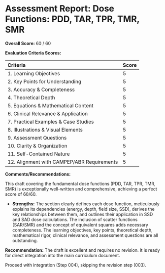# Assessment Report: Dose Functions: PDD, TAR, TPR, TMR, SMR

**Overall Score:** 60 / 60

**Evaluation Criteria Scores:**

| Criteria                             | Score |
| :----------------------------------- | :---- |
| 1. Learning Objectives           | 5     |
| 2. Key Points for Understanding  | 5     |
| 3. Accuracy & Completeness       | 5     |
| 4. Theoretical Depth             | 5     |
| 5. Equations & Mathematical Content| 5     |
| 6. Clinical Relevance & Application| 5     |
| 7. Practical Examples & Case Studies | 5     |
| 8. Illustrations & Visual Elements | 5     |
| 9. Assessment Questions          | 5     |
| 10. Clarity & Organization        | 5     |
| 11. Self-Contained Nature         | 5     |
| 12. Alignment with CAMPEP/ABR Requirements | 5     |

**Comments/Recommendations:**

This draft covering the fundamental dose functions (PDD, TAR, TPR, TMR, SMR) is exceptionally well-written and comprehensive, achieving a perfect score of 60/60.

*   **Strengths:** The section clearly defines each dose function, meticulously explains its dependencies (energy, depth, field size, SSD), derives the key relationships between them, and outlines their application in SSD and SAD dose calculations. The inclusion of scatter functions (SAR/SMR) and the concept of equivalent squares adds necessary completeness. The learning objectives, key points, theoretical depth, mathematical rigor, clinical relevance, and assessment questions are all outstanding.

**Recommendation:**
The draft is excellent and requires no revision. It is ready for direct integration into the main curriculum document.

Proceed with integration (Step 004), skipping the revision step (003).
